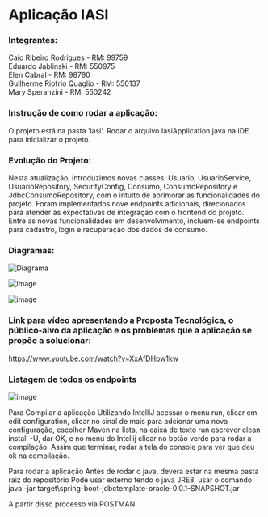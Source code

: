 # Aplicação IASI

### **Integrantes:**

Caio Ribeiro Rodrigues - RM: 99759  
Eduardo Jablinski - RM: 550975  
Elen Cabral - RM: 98790  
Guilherme Riofrio Quaglio - RM: 550137  
Mary Speranzini - RM: 550242  

### **Instrução de como rodar a aplicação:**

O projeto está na pasta 'iasi'. Rodar o arquivo IasiApplication.java na IDE para inicializar o projeto.

### **Evolução do Projeto:**

Nesta atualização, introduzimos novas classes: Usuario, UsuarioService, UsuarioRepository, SecurityConfig, Consumo, ConsumoRepository e JdbcConsumoRepository, com o intuito de aprimorar as funcionalidades do projeto. Foram implementados nove endpoints adicionais, direcionados para atender às expectativas de integração com o frontend do projeto. Entre as novas funcionalidades em desenvolvimento, incluem-se endpoints para cadastro, login e recuperação dos dados de consumo.

### **Diagramas:**

![Diagrama](https://github.com/EduardoJablinski/Sprint2_IASI/assets/127799391/9381ce1b-9b73-4ab1-b66f-773942ed21ce)

![image](https://github.com/EduardoJablinski/Sprint1_IASI/assets/127799391/81d6ff53-10d6-47c1-b5db-7148f8c71a56)

![image](https://github.com/EduardoJablinski/Sprint2_IASI/assets/127799391/c0e8ef3c-2780-4665-8123-a602ee35903b)


### **Link para vídeo apresentando a Proposta Tecnológica, o público-alvo da aplicação e os problemas que a aplicação se propõe a solucionar:**
https://www.youtube.com/watch?v=XxAfDHpw1kw

### **Listagem de todos os endpoints**
![image](https://github.com/EduardoJablinski/Sprint2_IASI/assets/127799391/669618f7-6748-40a4-b10a-6fc8433633ef)

Para Compilar a aplicação
Utilizando IntelliJ acessar o menu run, clicar em edit configuration, clicar no sinal de mais para adcionar uma nova configuração, escolher Maven na lista, na caixa de texto run escrever clean install -U, dar OK, e no menu do Intellij clicar no botão verde para rodar a compilação. Assim que terminar, rodar a tela do console para ver que deu ok na compilação. 

Para rodar a aplicação
Antes de rodar o java, devera estar na mesma pasta raiz do repositório
Pode usar externo tendo o java JRE8, usar o comando java -jar target\spring-boot-jdbctemplate-oracle-0.0.1-SNAPSHOT.jar

A partir disso processo via POSTMAN





